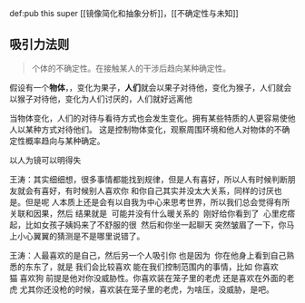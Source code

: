 def:pub this super [[镜像简化和抽象分析]]，[[不确定性与未知]]


## 吸引力法则

> 个体的不确定性。在接触某人的干涉后趋向某种确定性。

假设有一个**物体**，，变化为果子，**人们**就会以果子对待他，变化为猴子，人们就会以猴子对待他，变化为人们讨厌的，人们就好远离他

当物体变化，人们的对待与看待方式也会发生变化。拥有某些特质的人更容易使他人以某种方式对待他们。
这是控制物体变化，观察周围环境和他人对物体的不确定性概率趋向与某种确定。

以人为镜可以明得失

王涛：其实细细想，很多事情都能找到规律，但是人有喜好，所以人有时候判断朋友就会有喜好，有时候别人喜欢你 和你自己其实并没太大关系，同样的讨厌也是。但是呢 人本质上还是会有以自我为中心来思考世界，所以我们总会觉得有所关联和因果，然后 结果就是  可能并没有什么暖关系的  刚好给你看到了  心里疙瘩起，比如女孩子姨妈来了不舒服的很  然后和你坐一起聊天 突然皱眉了一下，你马上小心翼翼的猜测是不是哪里说错了。

王涛：人最喜欢的是自己，然后另一个人吸引你 也是因为  你在他身上看到自己熟悉的东东了，就是 我们会比较喜欢 能在我们控制范围内的事情，比如 你喜欢猫 喜欢狗 前提是他对你没威胁性。你喜欢装在笼子里的老虎 还是喜欢在外面的老虎 尤其你还没枪的时候，喜欢装在笼子里的老虎，为啥压，没威胁，是吧。